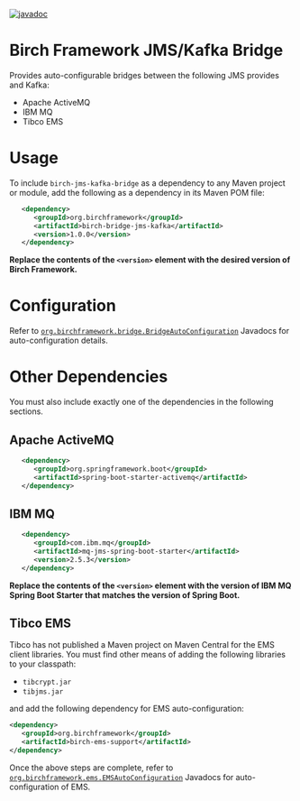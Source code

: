 [![javadoc](https://javadoc.io/badge2/org.birchframework/birch-bridge-jms-kafka/javadoc.svg)](https://javadoc.io/doc/org.birchframework/birch-bridge-jms-kafka)
# Birch Framework JMS/Kafka Bridge
Provides auto-configurable bridges between the following JMS provides and Kafka:

* Apache ActiveMQ
* IBM MQ
* Tibco EMS


# Usage
To include `birch-jms-kafka-bridge` as a dependency to any Maven project or module, add the following as a dependency in its Maven POM file:
```xml
   <dependency>
      <groupId>org.birchframework</groupId>
      <artifactId>birch-bridge-jms-kafka</artifactId>
      <version>1.0.0</version>
   </dependency>
```
**Replace the contents of the `<version>` element with the desired version of Birch Framework.**

# Configuration
Refer to [`org.birchframework.bridge.BridgeAutoConfiguration`](https://javadoc.io/doc/org.birchframework/birch-bridge-jms-kafka/latest/org/birchframework/bridge/BridgeAutoConfiguration.html)
Javadocs for auto-configuration details.

# Other Dependencies
You must also include exactly one of the dependencies in the following sections.

## Apache ActiveMQ

```xml
   <dependency>
      <groupId>org.springframework.boot</groupId>
      <artifactId>spring-boot-starter-activemq</artifactId>
   </dependency>
```

## IBM MQ

```xml
   <dependency>
      <groupId>com.ibm.mq</groupId>
      <artifactId>mq-jms-spring-boot-starter</artifactId>
      <version>2.5.3</version>
   </dependency>
```

**Replace the contents of the `<version>` element with the version of IBM MQ Spring Boot Starter that matches the version of Spring Boot.**

## Tibco EMS

Tibco has not published a Maven project on Maven Central for the EMS client libraries.  You must find other means of adding the following libraries to your
classpath:

* `tibcrypt.jar`
* `tibjms.jar`

and add the following dependency for EMS auto-configuration:
```xml
<dependency>
   <groupId>org.birchframework</groupId>
   <artifactId>birch-ems-support</artifactId>
</dependency>
```
Once the above steps are complete, refer to [`org.birchframework.ems.EMSAutoConfiguration`](https://javadoc.io/doc/org.birchframework/birch-ems-support/latest/org/birchframework/ems/EMSAutoConfiguration.html) Javadocs 
for auto-configuration of EMS.